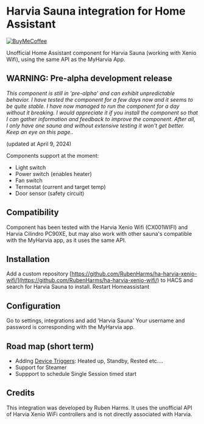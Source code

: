 # Harvia Sauna integration for Home Assistant

[![BuyMeCoffee][buymecoffeebadge]][buymecoffee]

Unofficial Home Assistant component for Harvia Sauna (working with Xenio Wifi), using the same API as the MyHarvia App.


## WARNING: Pre-alpha development release

*This component is still in 'pre-alpha' and can exhibit unpredictable behavior. I have tested the component for a few days now and it seems to be quite stable. I have now managed to run the component for a day without it breaking. I would appreciate it if you install the component so that I can gather information and feedback to improve the component. After all, I only have one sauna and without extensive testing it won't get better. Keep an eye on this page..* 

(updated at April 9, 2024)

Components support at the moment:

- Light switch
- Power switch (enables heater)
- Fan switch
- Termostat (current and target temp)
- Door sensor (safety circuit)

## Compatibility
Component has been tested with the Harvia Xenio Wifi (CX001WIFI) and Harvia Cilindro PC90XE, but may also work with other sauna's compatible with the MyHarvia app, as it uses the same API.

## Installation

Add a custom repository [https://github.com/RubenHarms/ha-harvia-xenio-wifi/](https://github.com/RubenHarms/ha-harvia-xenio-wifi/) to HACS and search for Harvia Sauna to install.
Restart Homeassistant 

## Configuration

Go to settings, integrations and add 'Harvia Sauna'
Your username and password is corresponding with the MyHarvia app.

<!-- ## Limitations

- You dont't get any message when the door of your sauna is open and you can't start the heater.  -->

<!--
## Known issues

- Connection interruption ensures that no new sauna updates are received as no 'reconnect' mechanism has yet been created for web sockets. You need to restart HA in order to reset the component. -->


## Road map (short term)

- Adding [Device Triggers](https://developers.home-assistant.io/docs/device_automation_trigger): Heated up, Standby, Rested etc.... 
- Support for Steamer
- Suppport to schedule Single Session timed start

<!-- Please do! Open a Pull Request with your improvements. -->


## Credits

This integration was developed by Ruben Harms. It uses the unofficial API of Harvia Xenio WiFi controllers and is not directly associated with Harvia.

[home-assistant-harvia-sauna]: https://github.com/RubenHarms/ha-harvia-xenio-wifi
[buymecoffee]: https://www.buymeacoffee.com/rubenharms
[buymecoffeebadge]: https://www.buymeacoffee.com/assets/img/custom_images/orange_img.png
